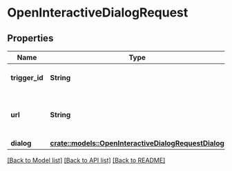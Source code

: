 # OpenInteractiveDialogRequest

## Properties

Name | Type | Description | Notes
------------ | ------------- | ------------- | -------------
**trigger_id** | **String** | Trigger ID provided by other action | 
**url** | **String** | The URL to send the submitted dialog payload to | 
**dialog** | [**crate::models::OpenInteractiveDialogRequestDialog**](OpenInteractiveDialog_request_dialog.md) |  | 

[[Back to Model list]](../README.md#documentation-for-models) [[Back to API list]](../README.md#documentation-for-api-endpoints) [[Back to README]](../README.md)



